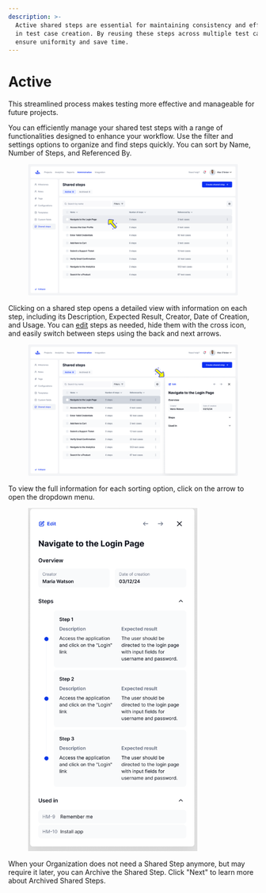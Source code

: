 ```yaml
---
description: >-
  Active shared steps are essential for maintaining consistency and efficiency
  in test case creation. By reusing these steps across multiple test cases, you
  ensure uniformity and save time.
---
```


# Active

This streamlined process makes testing more effective and manageable for future projects.

You can efficiently manage your shared test steps with a range of functionalities designed to enhance your workflow. Use the filter and settings options to organize and find steps quickly. You can sort by Name, Number of Steps, and Referenced By.

<figure><img src="../../../.gitbook/assets/178_Shared steps list - hover.png" alt=""><figcaption></figcaption></figure>

Clicking on a shared step opens a detailed view with information on each step, including its Description, Expected Result, Creator, Date of Creation, and Usage. You can [edit](../editing-shared-steps.md) steps as needed, hide them with the cross icon, and easily switch between steps using the back and next arrows.

<figure><img src="../../../.gitbook/assets/187_Shared steps list - Shared steps details - Collapsed.png" alt=""><figcaption></figcaption></figure>

To view the full information for each sorting option, click on the arrow to open the dropdown menu.

<figure><img src="../../../.gitbook/assets/Знімок екрана 2024-08-08 о 11.27.44 дп.png" alt="" width="342"><figcaption></figcaption></figure>

When your Organization does not need a Shared Step anymore, but may require it later, you can Archive the Shared Step. Click "Next" to learn more about Archived Shared Steps.&#x20;
